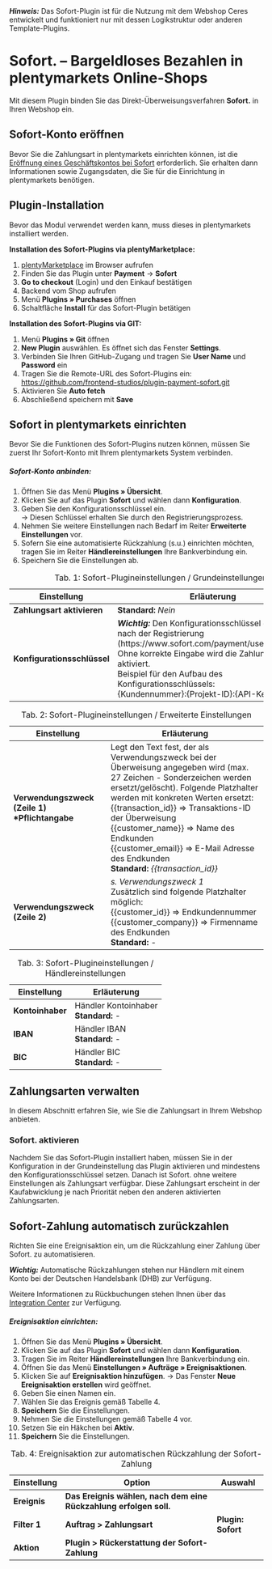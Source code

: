 <div class="alert alert-warning" role="alert">
   <strong><i>Hinweis:</strong></i> Das Sofort-Plugin ist für die Nutzung mit dem Webshop Ceres entwickelt und funktioniert nur mit dessen Logikstruktur oder anderen Template-Plugins. 
</div>

# Sofort. – Bargeldloses Bezahlen in plentymarkets Online-Shops

Mit diesem Plugin binden Sie das Direkt-Überweisungsverfahren **Sofort.** in Ihren Webshop ein.

## Sofort-Konto eröffnen

Bevor Sie die Zahlungsart in plentymarkets einrichten können, ist die [Eröffnung eines Geschäftskontos bei Sofort](https://www.sofort.com/payment/users/register) erforderlich. Sie erhalten dann Informationen sowie Zugangsdaten, die Sie für die Einrichtung in plentymarkets benötigen.

## Plugin-Installation

Bevor das Modul verwendet werden kann, muss dieses in plentymarkets installiert werden.

**Installation des Sofort-Plugins via plentyMarketplace:**

1. [plentyMarketplace](https://marketplace.plentymarkets.com/) im Browser aufrufen
2. Finden Sie das Plugin unter **Payment** → **Sofort**
3. **Go to checkout** (Login) und den Einkauf bestätigen
4. Backend vom Shop aufrufen
5. Menü **Plugins » Purchases** öffnen
6. Schaltfläche **Install** für das Sofort-Plugin betätigen

**Installation des Sofort-Plugins via GIT:**

1. Menü **Plugins » Git** öffnen
2. **New Plugin** auswählen. Es öffnet sich das Fenster **Settings**.
3. Verbinden Sie Ihren GitHub-Zugang und tragen Sie **User Name** und **Password** ein
4. Tragen Sie die Remote-URL des Sofort-Plugins ein: <https://github.com/frontend-studios/plugin-payment-sofort.git>
5. Aktivieren Sie **Auto fetch**
6. Abschließend speichern mit **Save**

## Sofort in plentymarkets einrichten

Bevor Sie die Funktionen des Sofort-Plugins nutzen können, müssen Sie zuerst Ihr Sofort-Konto mit Ihrem plentymarkets System verbinden.

##### Sofort-Konto anbinden:
  
1. Öffnen Sie das Menü **Plugins » Übersicht**.
2. Klicken Sie auf das Plugin **Sofort** und wählen dann **Konfiguration**.
3. Geben Sie den Konfigurationsschlüssel ein.  
	→ Diesen Schlüssel erhalten Sie durch den Registrierungsprozess.
4. Nehmen Sie weitere Einstellungen nach Bedarf im Reiter **Erweiterte Einstellungen** vor.
5. Sofern Sie eine automatisierte Rückzahlung (s.u.) einrichten möchten, tragen Sie im Reiter **Händlereinstellungen** Ihre Bankverbindung ein.
6. Speichern Sie die Einstellungen ab.

<table>
  <caption>Tab. 1: Sofort-Plugineinstellungen / Grundeinstellungen</caption>
  <thead>
    <th>
      Einstellung
    </th>
    <th>
      Erläuterung
    </th>
  </thead>
  <tbody>
    <tr>
      <td>
        <b>Zahlungsart aktivieren</b>
      </td>
      <td><b>Standard:</b> <i>Nein</i>
      </td>
    </tr>
    <tr>
      <td>
        <b>Konfigurationsschlüssel</b>
      </td>
      <td><strong><i>Wichtig:</i></strong> Den Konfigurationsschlüssel erhalten Sie nach der Registrierung (https://www.sofort.com/payment/users/register).
      <br />Ohne korrekte Eingabe wird die Zahlungsart nicht aktiviert.
      <br />Beispiel für den Aufbau des Konfigurationsschlüssels:
      <br />{Kundennummer}:{Projekt-ID}:{API-Key}
      </td>
    </tr>
  </tbody>
</table>

<table>
  <caption>Tab. 2: Sofort-Plugineinstellungen / Erweiterte Einstellungen</caption>
  <thead>
    <th>
      Einstellung
    </th>
    <th>
      Erläuterung
    </th>
  </thead>
  <tbody>
    <tr>
      <td>
        <b>Verwendungszweck (Zeile 1) *Pflichtangabe</b>
      </td>
      <td>
        Legt den Text fest, der als Verwendungszweck bei der Überweisung angegeben wird (max. 27 Zeichen - Sonderzeichen werden ersetzt/gelöscht). Folgende Platzhalter werden mit konkreten Werten ersetzt:<br />
        {{transaction_id}} => Transaktions-ID der Überweisung<br />
        {{customer_name}} => Name des Endkunden<br />
        {{customer_email}} => E-Mail Adresse des Endkunden<br />
        <b>Standard:</b> <i>{{transaction_id}}</i>
      </td>
    </tr>
    <tr>
      <td>
        <b>Verwendungszweck (Zeile 2)</b>
      </td>
      <td>
        <i>s. Verwendungszweck 1</i><br />
        Zusätzlich sind folgende Platzhalter möglich:<br />
        {{customer_id}} => Endkundennummer<br />
        {{customer_company}} => Firmenname des Endkunden<br />
        <b>Standard:</b> <i>-</i>
      </td>
    </tr>
  </tbody>
</table>

<table>
  <caption>Tab. 3: Sofort-Plugineinstellungen / Händlereinstellungen</caption>
  <thead>
    <th>
      Einstellung
    </th>
    <th>
      Erläuterung
    </th>
  </thead>
  <tbody>
    <tr>
      <td>
        <b>Kontoinhaber</b>
      </td>
      <td>
        Händler Kontoinhaber
        <br /><b>Standard:</b> -
      </td>
    </tr>
    <tr>
      <td>
        <b>IBAN</b>
      </td>
      <td>
        Händler IBAN	
        <br /><b>Standard:</b> -
      </td>
    </tr>
    <tr>
      <td>
        <b>BIC</b>
      </td>
      <td>
        Händler BIC
        <br /><b>Standard:</b> -
      </td>
    </tr>
  </tbody>
</table>

## Zahlungsarten verwalten

In diesem Abschnitt erfahren Sie, wie Sie die Zahlungsart in Ihrem Webshop anbieten.

### Sofort. aktivieren

Nachdem Sie das Sofort-Plugin installiert haben, müssen Sie in der Konfiguration in der Grundeinstellung das Plugin aktivieren und mindestens den Konfigurationsschlüssel setzen.
Danach ist Sofort. ohne weitere Einstellungen als Zahlungsart verfügbar. Diese Zahlungsart erscheint in der Kaufabwicklung je nach Priorität neben den anderen aktivierten Zahlungsarten.

## Sofort-Zahlung automatisch zurückzahlen

Richten Sie eine Ereignisaktion ein, um die Rückzahlung einer Zahlung über Sofort. zu automatisieren.

<div class="alert alert-warning" role="alert">
   <strong><i>Wichtig:</i></strong> Automatische Rückzahlungen stehen nur Händlern mit einem Konto bei der Deutschen Handelsbank (DHB) zur Verfügung. 
</div>

Weitere Informationen zu Rückbuchungen stehen Ihnen über das [Integration Center](https://www.sofort.com/integrationCenter-eng-DE/content/view/full/3363) zur Verfügung. 

##### Ereignisaktion einrichten:

1. Öffnen Sie das Menü **Plugins » Übersicht**.
2. Klicken Sie auf das Plugin **Sofort** und wählen dann **Konfiguration**.
3. Tragen Sie im Reiter **Händlereinstellungen** Ihre Bankverbindung ein.
4. Öffnen Sie das Menü **Einstellungen » Aufträge » Ereignisaktionen**.
5. Klicken Sie auf **Ereignisaktion hinzufügen**.
→ Das Fenster **Neue Ereignisaktion erstellen** wird geöffnet.
6. Geben Sie einen Namen ein.
7. Wählen Sie das Ereignis gemäß Tabelle 4.
8. **Speichern** Sie die Einstellungen.
9. Nehmen Sie die Einstellungen gemäß Tabelle 4 vor.
10. Setzen Sie ein Häkchen bei **Aktiv**.
11. **Speichern** Sie die Einstellungen.

<table>
  <thead>
    <th>
      Einstellung
    </th>
    <th>
      Option
    </th>
    <th>
      Auswahl
    </th>
  </thead>
  <tbody>
    <tr>
      <td><strong>Ereignis</strong></td>
      <td><strong>Das Ereignis wählen, nach dem eine Rückzahlung erfolgen soll.</strong></td>
      <td></td>
    </tr>
    <tr>
      <td><strong>Filter 1</strong></td>
      <td><strong>Auftrag > Zahlungsart</strong></td>
      <td><strong>Plugin: Sofort</strong></td>
    </tr>
    <tr>
      <td><strong>Aktion</strong></td>
      <td><strong>Plugin > Rückerstattung der Sofort-Zahlung</strong></td>
      <td>&nbsp;</td>
    </tr>
  </tbody>
  <caption>
    Tab. 4: Ereignisaktion zur automatischen Rückzahlung der Sofort-Zahlung
  </caption>
</table>
